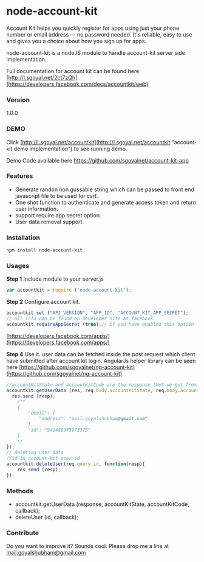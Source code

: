 # node-account-kit
Account Kit helps you quickly register for apps using just your phone number or email address — no password needed. It's reliable, easy to use and gives you a choice about how you sign up for apps.

node-account-kit is a nodeJS module to handle account-kit server side implementation.

Full documentation for account kit can be found here [http://l.sgoyal.net/2ct7zQh](https://developers.facebook.com/docs/accountkit/web)

### Version
1.0.0

### DEMO

Click [http://l.sgoyal.net/accountkit](http://l.sgoyal.net/accountkit "account-kit demo implementation") to see running demo.

Demo Code available here [ https://github.com/sgoyalnet/account-kit-app ](https://github.com/sgoyalnet/account-kit-app)

### Features

  - Generate randon non gussable string which can be passed to front end javascript file to be used for csrf.
  - One shot function to authenticate and generate access token and return user information.
  - support require app secret option.
  - User data removal support.
 
### Installation

```sh
npm install node-account-kit
```
### Usages

**Step 1** Include module to your server.js
```javascript
var accountkit = require ('node-account-kit');
```
**Step 2** Configure account kit.
```javascript
accountkit.set ("API_VERSION", "APP_ID", "ACCOUNT_KIT_APP_SECRET");
// all info can be found on developer site at facebook 
accountkit.requireAppSecret (true);// if you have enabled this option
```
[https://developers.facebook.com/apps/](https://developers.facebook.com/apps/)


**Step 4** Use it.
user data can be fetched inside the post request which client have submitted after account kit login.
AngularJs helper library can be seen here [https://github.com/sgoyalnet/ng-account-kit](https://github.com/sgoyalnet/ng-account-kit)
```javascript
//accountKitState and accountKitCode are the response thet we get from account kit login operation. look for sample app for more usage information.
accountkit.getUserData (res, req.body.accountKitState, req.body.accountKitCode, function(resp) {
  res.send (resp);
    /**
    {
        "email": {
            "address": "mail.goyalshubham@gmail.com"
        },
        "id": "941488975973375"
    }
    */
});
// deleting user data
//id is account-kit user id
accountkit.deleteUser(req.query.id, function(resp){
	res.send (resp);
});
```

### Methods

* accountkit.getUserData (response, accountKitState, accountKitCode, callback);
* deleteUser (id, callback);

### Contribute

Do you want to improve it? Sounds cool. Please drop me a line at <mail.goyalshubham@gmail.com>

